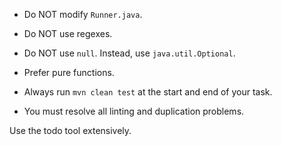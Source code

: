 - Do NOT modify `Runner.java`.
- Do NOT use regexes.
- Do NOT use `null`. Instead, use `java.util.Optional`.

- Prefer pure functions.

- Always run `mvn clean test` at the start and end of your task.

- You must resolve all linting and duplication problems.

Use the todo tool extensively.